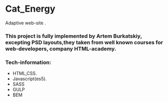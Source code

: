 # Cat_Energy
Adaptive web-site .

### This project is fully implemented by Artem Burkatskiy, excepting PSD layouts,they taken from well known courses for web-developers, company HTML-academy.


### Tech-information:
- HTML,CSS.
- Javascript(es5).
- SASS
- GULP
- BEM
